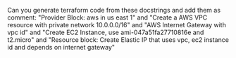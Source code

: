 Can you generate terraform code from these docstrings and add them as comment: "Provider Block: aws in us east 1" and "Create a AWS VPC resource with private network 10.0.0.0/16" and "AWS Internet Gateway with vpc id" and "Create EC2 Instance, use ami-047a51fa27710816e and t2.micro" and "Resource block: Create Elastic IP that uses vpc, ec2 instance id and depends on internet gateway"